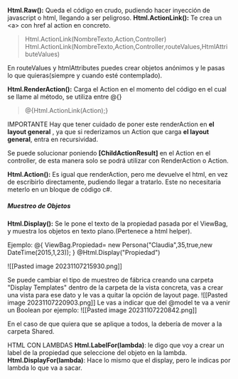 **Html.Raw():** Queda el código en crudo, pudiendo hacer inyección de javascript o html, llegando a ser peligroso.
**Html.ActionLink():** Te crea un \<a\> con href al action en concreto.

>Html.ActionLink(NombreTexto,Action,Controller)
>Html.ActionLink(NombreTexto,Action,Controller,routeValues,HtmlAttributeValues)

En routeValues y htmlAttributes puedes crear objetos anónimos y le pasas lo que quieras(siempre y cuando esté contemplado).

**Html.RenderAction():** Carga el Action en el momento del código en el cual se llame al método, se utiliza entre @\{\}
>@\{Html.ActionLink(Action);\}

IMPORTANTE
Hay que tener cuidado de poner este renderAction en **el layout general** , ya que si rederizamos un Action que carga **el layout general**, entra en recursividad.

Se puede solucionar poniendo **\[ChildActionResult\]** en el Action en el controller, de esta manera solo se podrá utilizar con RenderAction o Action.

**Html.Action():** Es igual que renderAction, pero me devuelve el html, en vez de escribirlo directamente, pudiendo llegar a tratarlo.
Este no necesitaria meterlo en un bloque de código c#.
##### Muestreo de Objetos
**Html.Display():** Se le pone el texto de la propiedad pasada por el ViewBag, y muestra los objetos en texto plano.(Pertenece a html helper).

Ejemplo:
@{
ViewBag.Propiedad= new Persona("Claudia",35,true,new DateTime(2015,1,23));
}
@Html.Display("Propiedad")

![[Pasted image 20231107215930.png]]

Se puede cambiar el tipo de muestreo de fábrica creando una carpeta "Display Templates" dentro de la carpeta de la vista concreta, vas a crear una vista para ese dato y le vas a quitar la opción de layout page.
![[Pasted image 20231107220903.png]]
 Le vas a indicar que del @model te va a venir un Boolean por ejemplo:
![[Pasted image 20231107220842.png]]

En el caso de que quiera que se aplique a todos, la debería de mover a la carpeta Shared.

HTML CON LAMBDAS
**Html.LabelFor(lambda)**: le digo que voy a crear un label de la propiedad que seleccione del objeto en la lambda.
**Html.DisplayFor(lambda)**: Hace lo mismo que el display, pero le indicas por lambda lo que va a sacar.
